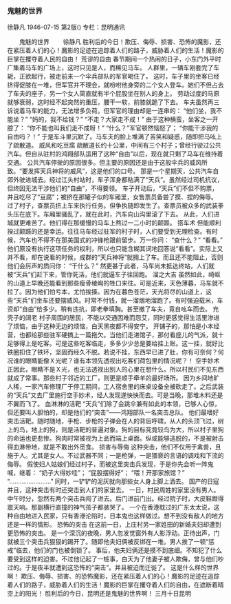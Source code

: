 ### 鬼魅的世界
徐静凡
1946-07-15
第2版()
专栏：昆明通讯

　　鬼魅的世界
　　徐静凡
    胜利后的今日！欺压、侮辱、损害、恐怖的魔影，还在紧压着人们的心！魔影的足迹在追踪着人们的路子，威胁着人们的生活！魔影的巨掌在攫夺着人民的自由！
            荒谬的自由
    春节期间一个热闹的日子，小东门外平时广集着马车的广场上，这时只见是人，而稀见马车。
    人群里，一辆车刚套完了车轭，正欲起行，被走前来一个伞兵部队的军官喝住了。
    这时，车子里的坐客已经挤得促膝在一堆，但军官并不理会，就吩咐他身旁的二个女人登车。她们不但占去了车夫的座子，另一个女人简直就有半个屁股坐在别人的身上。
    劳动过度的马原就够衰弱，这时经不起突然的重压，腰干一软，前膝就跪了下去。
    车夫虽然再三诉说着马车的能力，无法增多负荷。但军官的理由却是一连串的：
    “他们坐，我不能坐？”
    “妈的，我不给钱？”
    “不走？大家走不成！”
    由于这种横蛮，坐客之一开腔了：
    “你不能也叫我们走不成呀！”
    “什么？”军官顿然恼怒了；
    “你能干涉我的自由吗？！”
    于是车斗里沉默了。马车夫的脸上堆满了苦笑和疑惑，随即把马吆上了疏散道。
            威风和吃豆腐
    疏散道长约十公里，中间有三个村子；曾经行驶过公共汽车。但自从驻村的鸿翔部队运用了这种“自由”以后，现在就只剩了马车在维持着交通。
    公共汽车停驶的原因很多。但主要的原因还是由于这般伞兵的威风所致。“要发挥天兵神将的威风”，这是他们的口号。
    那是一个星期天，公共汽车自郊外驶进城去。经过江头村站时，车子浑身都粘满了“天兵”。虽然经过司机抗议，但终因无法干涉他们的“自由”，不得要领。
    车子开动后，“天兵”们不但不购票，并且吃尽了“豆腐”；被挤在那罐子似的车厢里，女售票员备尝了摸、捏的侮辱。
    过了村子，查票员挤上车来执行任务。但争执随即发生了。查票员被众多的武装拳头压在底下。车厢里骚乱了，就在此时，汽车向山沟里滚了下去。
    从此，人们进城就更难苦了。他们得在那缓慢的马车上熬过一二小时的颠踬。
            搭车术
    但能顺利揆过颠踬的还是幸运。往往马车经过驻军的村子时，人们要受到无理检查。有时候，汽车也不得不在那美国式的冲锋枪跟前留步。万一你问：
    “查什么？”
    “看看。”
    他们原没有执行这项任务的权利，所以也只能含糊其词地回答说“看看”。实际上又并不看，却在说看的时候，成群的“天兵神将”就拥上了车。而且还不能阻止，否则他们会厉声的质问你：
    “干什么？”
    然更甚于此者，马车尚未抵达终站，人们就被“天兵”们赶下来，管你死活，他们就逼车子往回跑。
            溜之大吉
    虽然如此，崎岖的山道上早晚还能看到那些瘦骨棱峋的牲口来往。可是近来，天色薄暮，马车就不拉了。因为他们怕亏本，尤怕挨揍。因为在暮色苍茫，天光将尽的山道上，这些“天兵”们坐车还要摆威风。时常不付钱，就一溜烟地溜跑了。有时强迫载米，车资却“自由”给多少。稍有违抗，即老拳填胸。甚至撤了车夫，竟自吆车而去。
            充壳子的阔老
    村子周围的居民，不能以交通困难而怨艾，同时更感觉得生活里渗进了烦恼，由于这种无边的烦恼，白天黑夜都不得安宁。
    开铺子的，那怕是小本经营，也都给那些驻军硬搞上一篇拖欠。当他们走进馆子，那付看座儿的气派，就十足够得上是吃客。可是这些吃客临走，多多少少总是要给挂上账。这一挂，就好比铁圈扣住了铁环，坚固而经久不脱。若说不挂，东西早已进了肚，你有可奈何？何况谁的眼睛能像Ｘ光呢？谁有本领先透视出吃客们荷包里的情况呢？！
            空手妙术
    正因此，眼睛不是Ｘ光，也无法透视出别人的心里在想什么。所以村民们不见东西就成了常事。那些村子邻近的工厂，则更是顺手牵羊的最好场所。
    因为乡间地旷人稀，一家汽车修理厂于停工期间，工人宿舍里的床桌设备全被砍走了。之后武装的“天兵”又去厂里施行空手妙术，经人发现遂怏怏而去。可是当晚，那堆木料还是不翼而飞了。
            血淋淋的活靶
    “天兵”们除了会跳伞兼有如此的本领，已够人心惊，但还要叫人胆怕的，却是他们的“突击”——鸿翔部队一名突击总队。
    他们最嗜好突击活靶。随时随地，手枪、步枪的子弹会在人的背后呼啸，从人的头顶飞过，树上的鸟，地上的狗，则是活靶的普遍对象。狗的目标究竟较鸟为大，所以村子里狗的命运也更悲惨。狗肉时常被视为上品而端上桌面。纵或能够逃脱的，不是被射击得血淋带地，就是不敢出外觅食。
            损害与辱侮
    这种突击，他们不仅用于禽兽，且施于人。尤其是女人。不过武器不同；一是枪弹，一是猥亵的言语的调戏和下流的侮辱。
    假使妇人姑娘们经过村子，而被这里突击兵发现，于是你先会听一阵鬼喊，继着：
    “奶子大得妙哇”；
    “屁股摆得好”；
    “喂！开那家旅馆？”
    “……………………”
    同时，一铲铲的泥灰就向那些女人身上脚上洒去。
            国产的日寇
    并且，这种突击有时还突击到人们的家里去。
    一日，村民周姓的家里没有男人。中午时分，忽然有两个突击兵闯了进去。后门进前门出。经过院子时，大皮鞋蹬得震天响。那副横行直撞的神气孩子都骇哭了。
    一个在香港耽过的广东太太说，这种自由地进入民家，只有香港沦陷时，日本鬼也这样做过。想不到没有敌人的地方还是一样的情形。
            恐怖的突击
    在这前一日，上庄村另一家姓田的新婚夫妇却遭到更恐怖的突击。
    是一个深沉的夜晚，男人忽发觉窗外有人影浮动。正待出声，门就被三个突击兵狠狠的踢开了。随即他夫妇俩被反绑在一堆。男人挨了一顿“惩戒”临去，他们的门也被倒锁了。
    事后，他夫妇俩还是摸不到底细。不知犯了什么要受到这样的迫害。不过他记起了一桩事，白天为了他妻子被人欺侮，曾与他们吵过的。于是夜半就遭到这恐怖的“突击”。并且被迫而迁徙了。
            这是什么样的世界啊！
    欺压、侮辱、损害、的恐怖魔影，还在紧压着人们的心！魔影的足迹在追踪着人们的路子，威胁着人们的生活！魔影的巨掌在攫夺着人们的自由，在遮断着晴空上的阳光！
    胜利后的今日，昆明还是鬼魅的世界啊！
                                      三月十日昆明
